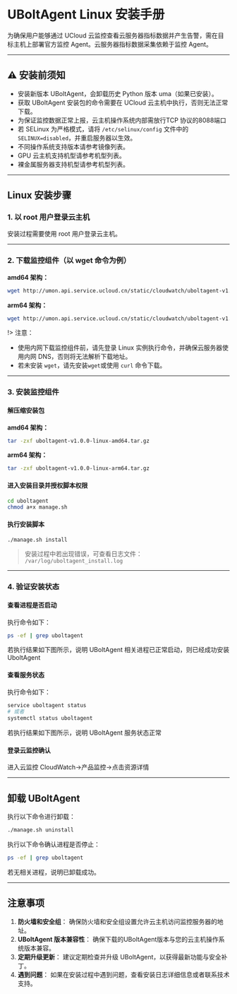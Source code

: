 
# UBoltAgent Linux 安装手册

为确保用户能够通过 UCloud 云监控查看云服务器指标数据并产生告警，需在目标主机上部署官方监控 Agent。云服务器指标数据采集依赖于监控 Agent。

---

## ⚠️ 安装前须知

- 安装新版本 UBoltAgent，会卸载历史 Python 版本 uma（如果已安装）。
- 获取 UBoltAgent 安装包的命令需要在 UCloud 云主机中执行，否则无法正常下载。
- 为保证监控数据正常上报，云主机操作系统内部需放行TCP 协议的8088端口
- 若 SELinux 为严格模式，请将 `/etc/selinux/config` 文件中的 `SELINUX=disabled`，并重启服务器以生效。
- 不同操作系统支持版本请参考镜像列表。
- GPU 云主机支持机型请参考机型列表。
- 裸金属服务器支持机型请参考机型列表。

---

## Linux 安装步骤

### 1. 以 root 用户登录云主机

安装过程需要使用 root 用户登录云主机。

---

### 2. 下载监控组件（以 wget 命令为例）

**amd64 架构：**

```bash
wget http://umon.api.service.ucloud.cn/static/cloudwatch/uboltagent-v1.0.0-linux-amd64.tar.gz
```

**arm64 架构：**

```bash
wget http://umon.api.service.ucloud.cn/static/cloudwatch/uboltagent-v1.0.0-linux-arm64.tar.gz
```

!> 注意：  

- 使用内网下载监控组件前，请先登录 Linux 实例执行命令，并确保云服务器使用内网 DNS，否则将无法解析下载地址。  
- 若未安装 `wget`，请先安装`wget`或使用 `curl` 命令下载。

---

### 3. 安装监控组件

#### 解压缩安装包

**amd64 架构：**

```bash
tar -zxf uboltagent-v1.0.0-linux-amd64.tar.gz
```

**arm64 架构：**

```bash
tar -zxf uboltagent-v1.0.0-linux-arm64.tar.gz
```

#### 进入安装目录并授权脚本权限

```bash
cd uboltagent
chmod a+x manage.sh
```

#### 执行安装脚本

```bash
./manage.sh install
```

> 安装过程中若出现错误，可查看日志文件：  
> `/var/log/uboltagent_install.log`

---

### 4. 验证安装状态

#### 查看进程是否启动

执行命令如下：

```bash
ps -ef | grep uboltagent
```

若执行结果如下图所示，说明 UBoltAgent 相关进程已正常启动，则已经成功安装 UboltAgent

#### 查看服务状态

执行命令如下：

```bash
service uboltagent status
# 或者
systemctl status uboltagent
```

若执行结果如下图所示，说明 UBoltAgent 服务状态正常

#### 登录云监控确认

进入云监控 CloudWatch->产品监控->点击资源详情

---

## 卸载 UBoltAgent

执行以下命令进行卸载：

```bash
./manage.sh uninstall
```

执行以下命令确认进程是否停止：

```bash
ps -ef | grep uboltagent
```

若无相关进程，说明已卸载成功。

---

## 注意事项

1. **防火墙和安全组**：
   确保防火墙和安全组设置允许云主机访问监控服务器的地址。
2. **UBoltAgent 版本兼容性**：
   确保下载的UBoltAgent版本与您的云主机操作系统版本兼容。
3. **定期升级更新**：
   建议定期检查并升级 UBoltAgent，以获得最新功能与安全补丁。
4. **遇到问题**：
   如果在安装过程中遇到问题，查看安装日志详细信息或者联系技术支持。
